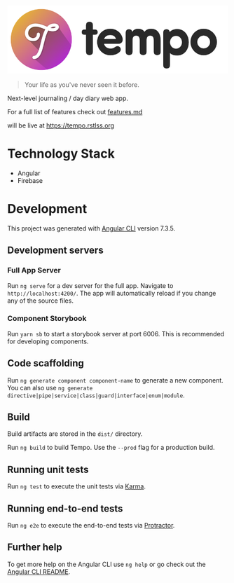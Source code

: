 ![Tempo](./src/assets/img/logo/full-dark/passion-round@0.5x.png)

> Your life as you've never seen it before.

Next-level journaling / day diary web app.

For a full list of features check out [features.md](./features.md)

will be live at https://tempo.rstlss.org

# Technology Stack

- Angular
- Firebase

# Development

This project was generated with [Angular CLI](https://github.com/angular/angular-cli) version 7.3.5.

## Development servers

### Full App Server

Run `ng serve` for a dev server for the full app. Navigate to `http://localhost:4200/`. The app will automatically reload if you change any of the source files.

### Component Storybook

Run `yarn sb` to start a storybook server at port 6006. This is recommended for developing components.

## Code scaffolding

Run `ng generate component component-name` to generate a new component. You can also use `ng generate directive|pipe|service|class|guard|interface|enum|module`.

## Build

Build artifacts are stored in the `dist/` directory.

Run `ng build` to build Tempo. Use the `--prod` flag for a production build.

## Running unit tests

Run `ng test` to execute the unit tests via [Karma](https://karma-runner.github.io).

## Running end-to-end tests

Run `ng e2e` to execute the end-to-end tests via [Protractor](http://www.protractortest.org/).

## Further help

To get more help on the Angular CLI use `ng help` or go check out the [Angular CLI README](https://github.com/angular/angular-cli/blob/master/README.md).

